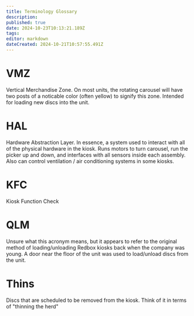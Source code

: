 ```yaml
---
title: Terminology Glossary
description: 
published: true
date: 2024-10-23T10:13:21.189Z
tags: 
editor: markdown
dateCreated: 2024-10-21T10:57:55.491Z
---
```


# VMZ
Vertical Merchandise Zone. On most units, the rotating carousel will have two posts of a noticable color (often yellow) to signify this zone. Intended for loading new discs into the unit.

# HAL
Hardware Abstraction Layer. In essence, a system used to interact with all of the physical hardware in the kiosk. Runs motors to turn carousel, run the picker up and down, and interfaces with all sensors inside each assembly. Also can control ventilation / air conditioning systems in some kiosks.

# KFC
Kiosk Function Check

# QLM
Unsure what this acronym means, but it appears to refer to the original method of loading/unloading Redbox kiosks back when the company was young. A door near the floor of the unit was used to load/unload discs from the unit.

# Thins
Discs that are scheduled to be removed from the kiosk. Think of it in terms of "thinning the herd"